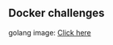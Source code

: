 ## Docker challenges

golang image: [Click here](https://hub.docker.com/repository/docker/brenobattaglin/hello-world-golang/general)
